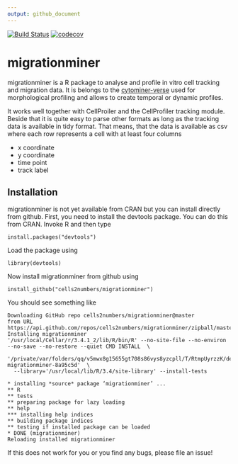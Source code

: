 ```yaml
---
output: github_document
---
```


<!-- README.md is generated from README.Rmd. Please edit that file -->
<!-- use knitr::knit(input="README.Rmd", output = "README.md") to generate README.md -->




[![Build Status](https://travis-ci.org/cells2numbers/migrationminer.svg?branch=master)](https://travis-ci.org/cells2numbers/migrationminer) 
[![codecov](https://codecov.io/gh/cells2numbers/migrationminer/branch/master/graph/badge.svg)](https://codecov.io/gh/cells2numbers/migrationminer)

# migrationminer
migrationminer is a R package to analyse and profile in vitro cell tracking and migration data. It is belongs to the [cytominer-verse](https://github.com/cytomining/) used for morphological profiling and allows to create temporal or dynamic profiles. 

It works well together with CellProiler and the CellProfiler tracking module. Beside that it is quite easy to parse other formats as long as the tracking data is available in tidy format. That means, that the data is available as csv where each row represents a cell with at least four columns

 * x coordinate  
 * y coordinate 
 * time point 
 * track label

## Installation 
migrationminer is not yet available from CRAN but you can install directly from github. First, you need to install the devtools package. You can do this from CRAN. Invoke R and then type

```{}
install.packages("devtools")
```

Load the package using 

```{}
library(devtools)
```
Now install migrationminer from github using
```{}
install_github("cells2numbers/migrationminer")
```

You should see something like 
```
Downloading GitHub repo cells2numbers/migrationminer@master
from URL https://api.github.com/repos/cells2numbers/migrationminer/zipball/master
Installing migrationminer
'/usr/local/Cellar/r/3.4.1_2/lib/R/bin/R' --no-site-file --no-environ --no-save --no-restore --quiet CMD INSTALL  \
  '/private/var/folders/qq/v5mwx8g15655gt708s86vys8yzcpll/T/RtmpUyrzzK/devtoolse7f945c7b360/cells2numbers-migrationminer-8a95c5d'  \
  --library='/usr/local/lib/R/3.4/site-library' --install-tests 

* installing *source* package ‘migrationminer’ ...
** R
** tests
** preparing package for lazy loading
** help
*** installing help indices
** building package indices
** testing if installed package can be loaded
* DONE (migrationminer)
Reloading installed migrationminer
```

If this does not work for you or you find any bugs, please file an issue! 
